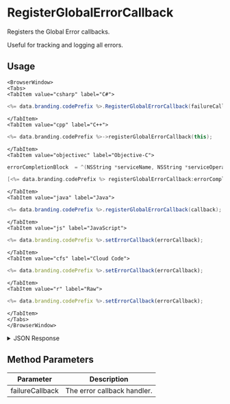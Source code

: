 # RegisterGlobalErrorCallback

Registers the Global Error callbacks.

Useful for tracking and logging all errors.

## Usage

```mdx-code-block
<BrowserWindow>
<Tabs>
<TabItem value="csharp" label="C#">
```

```csharp
<%= data.branding.codePrefix %>.RegisterGlobalErrorCallback(failureCallback);
```

```mdx-code-block
</TabItem>
<TabItem value="cpp" label="C++">
```

```cpp
<%= data.branding.codePrefix %>->registerGlobalErrorCallback(this);
```

```mdx-code-block
</TabItem>
<TabItem value="objectivec" label="Objective-C">
```

```objectivec
errorCompletionBlock  = ^(NSString *serviceName, NSString *serviceOperation, NSInteger statusCode, NSInteger reasonCode, NSString *jsonError, BCCallbackObject cbObject) { };

[<%= data.branding.codePrefix %> registerGlobalErrorCallback:errorCompletionBlock];
```

```mdx-code-block
</TabItem>
<TabItem value="java" label="Java">
```

```java
<%= data.branding.codePrefix %>.registerGlobalErrorCallback(callback);
```

```mdx-code-block
</TabItem>
<TabItem value="js" label="JavaScript">
```

```javascript
<%= data.branding.codePrefix %>.setErrorCallback(errorCallback);
```

```mdx-code-block
</TabItem>
<TabItem value="cfs" label="Cloud Code">
```

```javascript
<%= data.branding.codePrefix %>.setErrorCallback(errorCallback);
```

```mdx-code-block
</TabItem>
<TabItem value="r" label="Raw">
```

```javascript
<%= data.branding.codePrefix %>.setErrorCallback(errorCallback);
```

```mdx-code-block
</TabItem>
</Tabs>
</BrowserWindow>
```

<details>
<summary>JSON Response</summary>

```json
// FAILURE JSON
{
	"status": 403,
	"reason_code": 40300,
	"status_message": "Message describing failure",
	"severity": "ERROR"
}
```
</details>

## Method Parameters
Parameter | Description
--------- | -----------
failureCallback | The error callback handler.


